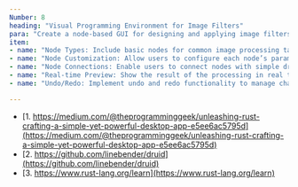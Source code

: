 ```yaml
---
Number: 8
heading: "Visual Programming Environment for Image Filters"
para: "Create a node-based GUI for designing and applying image filters. The application should allow users to visually connect different nodes to build a custom image processing pipeline. The system should include:"
item: 
- name: "Node Types: Include basic nodes for common image processing tasks such as blur, sharpen, grayscale conversion, edge detection, and color adjustments."
- name: "Node Customization: Allow users to configure each node’s parameters, such as filter strength, color balance, and kernel size, using sliders or input fields."
- name: "Node Connections: Enable users to connect nodes with simple drag-and-drop functionality to define the flow of image data."
- name: "Real-time Preview: Show the result of the processing in real time, updating the image as nodes are added or modified."
- name: "Undo/Redo: Implement undo and redo functionality to manage changes to the node graph."

---
```


- [1. https://medium.com/@theprogramminggeek/unleashing-rust-crafting-a-simple-yet-powerful-desktop-app-e5ee6ac5795d](https://medium.com/@theprogramminggeek/unleashing-rust-crafting-a-simple-yet-powerful-desktop-app-e5ee6ac5795d)
- [2. https://github.com/linebender/druid](https://github.com/linebender/druid)
- [3. https://www.rust-lang.org/learn](https://www.rust-lang.org/learn)
